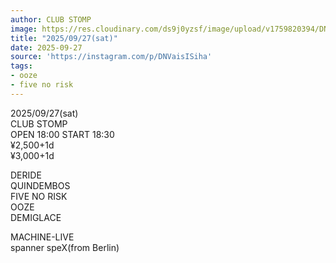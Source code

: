 ```yaml
---
author: CLUB STOMP
image: https://res.cloudinary.com/ds9j0yzsf/image/upload/v1759820394/DNVaisISiha.jpg
title: "2025/09/27(sat)"
date: 2025-09-27
source: 'https://instagram.com/p/DNVaisISiha'
tags:
- ooze
- five no risk
---
```

2025/09/27(sat)<br>
CLUB STOMP<br>
OPEN 18:00 START 18:30<br>
¥2,500+1d<br>
¥3,000+1d

DERIDE<br>
QUINDEMBOS<br>
FIVE NO RISK<br>
OOZE<br>
DEMIGLACE

MACHINE-LIVE<br>
spanner speX(from Berlin)